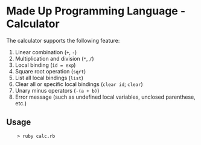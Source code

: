 # Made Up Programming Language - Calculator

The calculator supports the following feature:

1. Linear combination (`+`, `-`)
2. Multiplication and division (`*`, `/`)
3. Local binding (`id = exp`)
4. Square root operation (`sqrt`)
5. List all local bindings (`list`)
6. Clear all or specific local bindings (`clear id`; `clear`)
7. Unary minus operators (`-(a + b)`)
8. Error message (such as undefined local variables, unclosed parenthese, etc.)

## Usage

```
    > ruby calc.rb
```